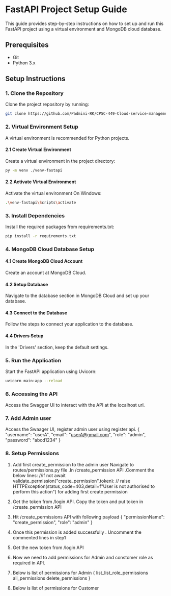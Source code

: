 # FastAPI Project Setup Guide

This guide provides step-by-step instructions on how to set up and run this FastAPI project using a virtual environment and MongoDB cloud database.

## Prerequisites

- Git
- Python 3.x

## Setup Instructions

### 1. Clone the Repository

Clone the project repository by running:

```bash
git clone https://github.com/Padmini-RK/CPSC-449-Cloud-service-management-using-FastAPI.git
```
### 2. Virtual Environment Setup

A virtual environment is recommended for Python projects.

#### 2.1 Create Virtual Environment
Create a virtual environment in the project directory:

```bash
py -m venv ./venv-fastapi
```
#### 2.2 Activate Virtual Environment
Activate the virtual environment
On Windows:
```bash
.\venv-fastapi\Scripts\activate
```
### 3. Install Dependencies

Install the required packages from requirements.txt:

```bash
pip install -r requirements.txt
```
### 4. MongoDB Cloud Database Setup
#### 4.1 Create MongoDB Cloud Account
Create an account at MongoDB Cloud.

#### 4.2 Setup Database
Navigate to the database section in MongoDB Cloud and set up your database.

#### 4.3 Connect to the Database
Follow the steps to connect your application to the database.

#### 4.4 Drivers Setup
In the 'Drivers' section, keep the default settings.

### 5. Run the Application
Start the FastAPI application using Uvicorn:

``` bash
uvicorn main:app --reload
```
### 6. Accessing the API
Access the Swagger UI to interact with the API at the localhost url.

### 7. Add Admin user
Access the Swaager UI, register admin user using register api. 
{
  "username": "userA",
  "email": "userA@gmail.com",
  "role": "admin",
  "password": "abcd1234"
}

### 8. Setup Permissions
1. Add first create_permission to the admin user
Navigate to routes/permissions.py file .In /create_permission API .Comment the below lines:
//if not await validate_permission("create_permission",token):
//       raise HTTPException(status_code=403,detail=f"User is not authorised to perform this action") for adding first create permission

2. Get the  token from /login  API. Copy the token and put token in /create_permission API

3. Hit /create_permissions API with following payload 
{
   "permissionName": "create_permission",
   "role": "admin"
}

4. Once this permission is added successfully . Uncomment the commented lines in step1
5. Get the new token from /login API
6. Now we need to add permissions for Admin and constomer role as required in API.
7. Below is list of permissions for Admin
{
   list_list_role_permissions
   all_permissions
   delete_permissions
}
9. Below is list of permissions for Customer
